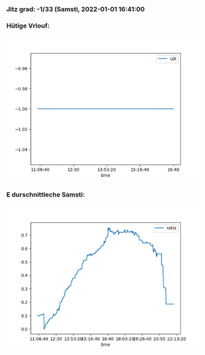 ### Jitz grad: -1/33 (Samsti, 2022-01-01 16:41:00

### Hütige Vrlouf:
![Graph](Today.png)

### E durschnittleche Samsti:
![Graph](Samsti.png)